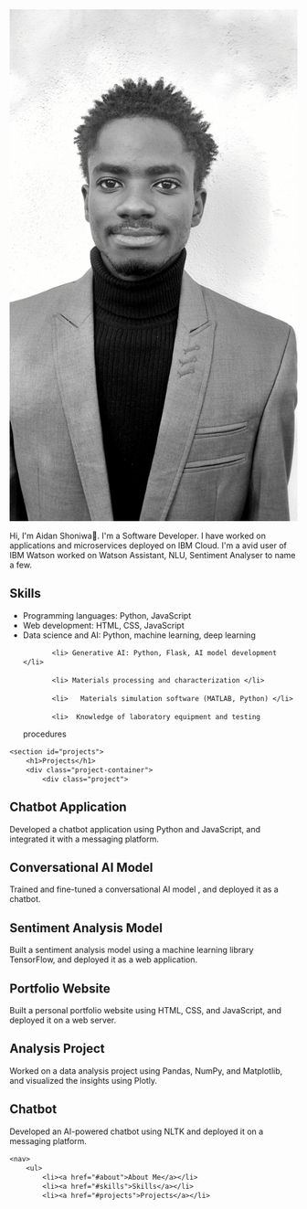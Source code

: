 <html lang="en">
<head>
    <meta charset="UTF-8">
    <meta name="viewport" content="width=device-width, initial-scale=1.0">
    <title>Portfolio</title>
</head>
<body>
    <!-- About Me Section -->
    <div class="about-image">
        <img src="https://github.com/smoo939/skills-github-pages/blob/166ee04ddfc6509293eb94bdea274cb9dcbd820a/20240906_171616_kindlephoto-44030499.jpg">
 <p> Hi, I'm Aidan Shoniwa👋.
        I'm a Software Developer. I have worked on applications and microservices
               deployed on IBM Cloud. I'm a avid user of IBM Watson
               worked on Watson Assistant, NLU, Sentiment Analyser to name a few.</p>
        </div>
  </div>
</section>
<!-- Skills Section -->
    <section id="skills">
        <h1>Skills</h1>
        <ul>
            <li>Programming languages: Python, JavaScript</li>
           <li> Web development: HTML, CSS, JavaScript  </li>
                    <li>     Data science and AI: Python, machine learning, deep learning </li>

           <li> Generative AI: Python, Flask, AI model development </li>

           <li> Materials processing and characterization </li>

           <li>   Materials simulation software (MATLAB, Python) </li>

           <li>  Knowledge of laboratory equipment and testing
procedures </li>
 </ul>
    </section>

<!-- Projects Section -->
    <section id="projects">
        <h1>Projects</h1>
        <div class="project-container">
            <div class="project">
<h2>Chatbot Application</h2>
<p>Developed a chatbot application using   Python and JavaScript, and integrated it with a messaging platform.</p>
<h2> Conversational AI Model</h2>
<p> Trained and fine-tuned a conversational AI model , and deployed it as a chatbot.</p>
<h2> Sentiment Analysis Model</h2>
<p>Built a sentiment analysis model using a machine learning library   TensorFlow, and deployed it as a web application.</p>
<h2> Portfolio Website</h2>
<p>Built a personal portfolio website using HTML, CSS, and JavaScript, and deployed it on a web server.</p>
<h2> Analysis Project</h2>
<p> Worked on a data analysis project using Pandas, NumPy, and Matplotlib, and visualized the insights using Plotly.</p>
<h2> Chatbot</h2>
<p>Developed an AI-powered chatbot using NLTK and deployed it on a messaging platform.</p>
</div>
    
<!-- Navigation Menu -->
    <nav>
        <ul>
            <li><a href="#about">About Me</a></li>
            <li><a href="#skills">Skills</a></li>
            <li><a href="#projects">Projects</a></li>
</ul>
<imgsrc="https://raw.githubusercontent.com/smoo939/smoo939.github.io/94cab35f550087cd99be3f7b7fc7cb1ac4eb2782/assets/css/icons8-facebook-logo-50.png" "alt="Facebook">
    </nav>
</body>
</html>

